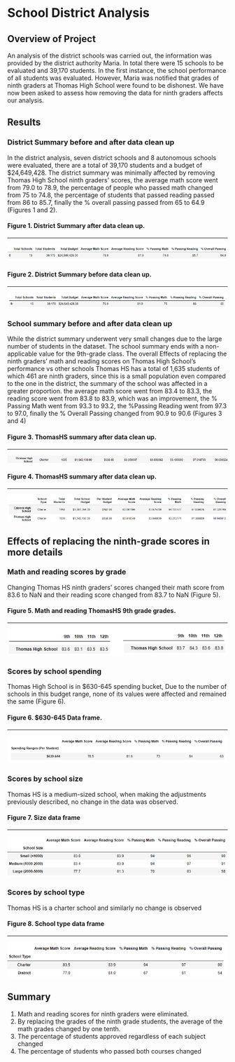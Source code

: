 # School District Analysis
## Overview of Project
An analysis of the district schools was carried out, the information was provided by the district authority Maria. In total there were 15 schools to be evaluated and 39,170 students. In the first instance, the school performance of all students was evaluated. However, Maria was notified that grades of ninth graders at Thomas High School were found to be dishonest.
We have now been asked to assess how removing the data for ninth graders affects our analysis.
## Results
### District Summary before and after data clean up
In the district analysis, seven district schools and 8 autonomous schools were evaluated, there are a total of 39,170 students and a budget of $24,649,428. The district summary was minimally affected by removing Thomas High School ninth graders' scores, the average math score went from 79.0 to 78.9, the percentage of people who passed math changed from 75 to 74.8, the percentage of students that passed reading passed from 86 to 85.7, finally the % overall passing passed from 65 to 64.9 (Figures 1 and 2).
#### Figure 1. District Summary after data clean up.
-------
![ District_summary_after.png]( https://github.com/Ricardolpz99/School_District_Analysis/blob/main/Resources/District_summary_after.png)
#### Figure 2. District Summary before data clean up.
-------
![ District_summary_before.png]( https://github.com/Ricardolpz99/School_District_Analysis/blob/main/Resources/District_summary_before.png)
### School summary before and after data clean up
While the district summary underwent very small changes due to the large number of students in the dataset. The school summary ends with a non-applicable value for the 9th-grade class.
The overall Effects of replacing the ninth graders’ math and reading scores on Thomas High School’s performance vs other schools
Thomas HS has a total of 1,635 students of which 461 are ninth graders, since this is a small population even compared to the one in the district, the summary of the school was affected in a greater proportion. the average math score went from 83.4 to 83.3, the reading score went from 83.8 to 83.9, which was an improvement, the % Passing Math went from 93.3 to 93.2, the %Passing Reading went from 97.3 to 97.0, finally the % Overall Passing changed from 90.9 to 90.6 (Figures 3 and 4)
#### Figure 3. ThomasHS summary after data clean up.
-------
![ ThomasHS_summary_after.png]( https://github.com/Ricardolpz99/School_District_Analysis/blob/main/Resources/ThomasHS_summary_after.png)
#### Figure 4. ThomasHS summary after data clean up.
------
![ ThomasHS_summary_before.png]( https://github.com/Ricardolpz99/School_District_Analysis/blob/main/Resources/ThomasHS_summary_before.png)
## Effects of replacing the ninth-grade scores in more details
### Math and reading scores by grade
Changing Thomas HS ninth graders' scores changed their math score from 83.6 to NaN and their reading score changed from 83.7 to NaN (Figure 5).
#### Figure 5. Math and reading ThomasHS 9th grade grades.
-------
![ ThomasHS_9th_before.png]( https://github.com/Ricardolpz99/School_District_Analysis/blob/main/Resources/ThomasHS_9th_before.png)

### Scores by school spending
Thomas High School is in $630-645 spending bucket, Due to the number of schools in this budget range, none of its values were affected and remained the same (Figure 6).
#### Figure 6. $630-645 Data frame.
-------
![ school_budget.png]( https://github.com/Ricardolpz99/School_District_Analysis/blob/main/Resources/school_budget.png)
### Scores by school size
Thomas HS is a medium-sized school, when making the adjustments previously described, no change in the data was observed. 
#### Figure 7. Size data frame
-------
![ size.png]( https://github.com/Ricardolpz99/School_District_Analysis/blob/main/Resources/size.png)
### Scores by school type
Thomas HS is a charter school and similarly no change is observed 
#### Figure 8. School type data frame
--------
![ school_type.png]( https://github.com/Ricardolpz99/School_District_Analysis/blob/main/Resources/school_type.png)
## Summary
1. Math and reading scores for ninth graders were eliminated.
2. By replacing the grades of the ninth grade students, the average of the math grades changed by one tenth.
3. The percentage of students approved regardless of each subject changed
4. The percentage of students who passed both courses changed
